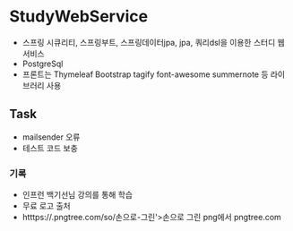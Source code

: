 # StudyWebService
- 스프링 시큐리티, 스프링부트, 스프링데이터jpa, jpa, 쿼리dsl을 이용한 스터디 웹 서비스
- PostgreSql 
- 프론트는 Thymeleaf Bootstrap tagify font-awesome summernote 등 라이브러리 사용

## Task
- mailsender 오류 
- 테스트 코드 보충 




### 기록
- 인프런 백기선님 강의를 통해 학습
- 무료 로고 출처 
- htttps://.pngtree.com/so/손으로-그린'>손으로 그린 png에서 pngtree.com
